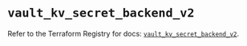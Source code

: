 # `vault_kv_secret_backend_v2`

Refer to the Terraform Registry for docs: [`vault_kv_secret_backend_v2`](https://registry.terraform.io/providers/hashicorp/vault/4.2.0/docs/resources/kv_secret_backend_v2).
